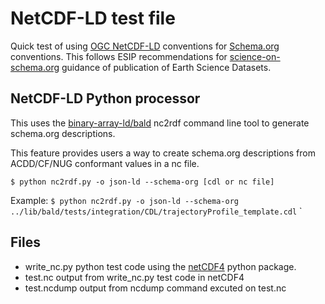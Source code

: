 # NetCDF-LD test file

Quick test of using [OGC NetCDF-LD](http://docs.opengeospatial.org/DRAFTS/19-002.html) conventions for [Schema.org](https://schema.org) conventions. This follows ESIP recommendations for [science-on-schema.org](https://github.com/ESIPFed/science-on-schema.org) guidance of publication of Earth Science Datasets.

## NetCDF-LD Python processor
This uses the [binary-array-ld/bald](https://github.com/binary-array-ld/bald) nc2rdf command line tool to generate schema.org descriptions.

This feature provides users a way to create schema.org descriptions from
ACDD/CF/NUG conformant values in a nc file.

``
$ python nc2rdf.py -o json-ld --schema-org [cdl or nc file]
``

Example:
``
$ python nc2rdf.py -o json-ld --schema-org ../lib/bald/tests/integration/CDL/trajectoryProfile_template.cdl
``
`

## Files

* write_nc.py python test code using the [netCDF4](https://pypi.org/project/netCDF4/) python package.
* test.nc output from write_nc.py test code in netCDF4
* test.ncdump output from ncdump command excuted on test.nc
